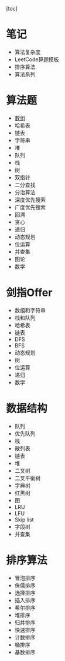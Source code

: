 [toc]

# 笔记

- 算法复杂度
- LeetCode算题摸板
- 排序算法
- 算法系列

# 算法题

- [数组](./note/array.md)
- 哈希表
- 链表
- 字符串
- 堆
- 队列
- 栈
- 树
- 双指针
- 二分查找
- 分治算法
- 深度优先搜索
- 广度优先搜索
- 回溯
- 贪心
- 递归
- 动态规划
- 位运算
- 并查集
- 图论
- 数学



# 剑指Offer

- 数组和字符串
- 栈和队列
- 哈希表
- 链表
- DFS
- BFS
- 动态规划
- 树
- 位运算
- 递归
- 数学



# 数据结构

- 队列
- 优先队列
- 栈
- 散列表
- 链表
- 堆
- 二叉树
- 二叉平衡树
- 字典树
- 红黑树
- 图
- LRU
- LFU
- Skip list
- 字段树
- 并查集



# 排序算法

- 冒泡排序
- 侏儒排序
- 选择排序
- 插入排序
- 希尔排序
- 堆排序
- 归并排序
- 快速排序
- 计数排序
- 桶排序
- 基数排序